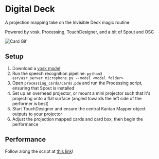 # Digital Deck

A projection mapping take on the Invisible Deck magic routine

Powered by vosk, Processing, TouchDesigner, and a bit of Spout and OSC

![Card Gif](assets/card_morph.gif)

## Setup

1. Download a [vosk model](https://alphacephei.com/vosk/models)
2. Run the speech recognition pipeline: `python3 asr/asr_server_microphone.py --model <model folder> `
3. Open `processing_cards/Cards.pde` and run the Processing script, ensuring that Spout is installed
4. Set up an overhead projector, or mount a mini projector such that it's projecting onto a flat surface (angled towards the left side of the performer is best)
5. Start TouchDesigner and ensure the central Kantan Mapper object outputs to your projector
6. Adjust the projection mapped cards and card box, then begin the performance

## Performance

Follow along the script at [this link](https://docs.google.com/document/d/e/2PACX-1vT4RWbKboFpatFhhWIXgymh1olzlbz-UDoUdl6nbdUQ57L1BZGt-HgxhJl-AN278AThzKU5PzMqzs47/pub)!
